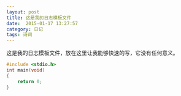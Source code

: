 ```yaml
---
layout: post
title: 这是我的日志模板文件
date:  2015-01-17 13:27:57    
category: 日记
tags: 诗词
---
```


这是我的日志模板文件，放在这里让我能够快速的写，它没有任何意义。



~~~C
#include <stdio.h>
int main(void)
{
    return 0;
}
~~~




















